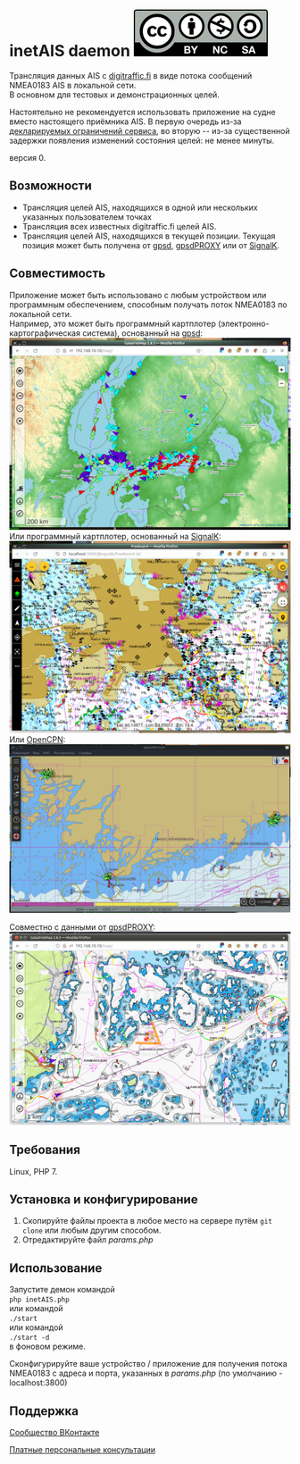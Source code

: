 # inetAIS daemon [![License: CC BY-NC-SA 4.0](screenshots/Cc-by-nc-sa_icon.svg)](https://creativecommons.org/licenses/by-nc-sa/4.0/deed.en)

Трансляция данных AIS с [digitraffic.fi](https://www.digitraffic.fi/en/marine-traffic/ais/) в виде потока сообщений NMEA0183 AIS в локальной сети.  
В основном для тестовых и демонстрационных целей.

Настоятельно не рекомендуется использовать приложение на судне вместо настоящего приёмника AIS. В первую очередь из-за [декларируемых ограничений сервиса](https://www.digitraffic.fi/en/marine-traffic/ais/), во вторую -- из-за существенной задержки появления изменений состояния целей: не менее минуты.

версия 0.

## Возможности
- Трансляция целей AIS, находящихся в одной или нескольких указанных пользователем точках
- Трансляция всех известных digitraffic.fi целей AIS.
- Трансляция целей AIS, находящихся в текущей позиции. Текущая позиция может быть получена от [gpsd](https://gpsd.io/), [gpsdPROXY](https://hub.mos.ru/v.kalachihin/gpsdPROXY) или от [SignalK](https://signalk.org/).

## Совместимость
Приложение может быть использовано с любым устройством или программным обеспечением, способным получать поток NMEA0183 по локальной сети.  
Например, это может быть программный картплотер (электронно-картографическая система), основанный на [gpsd](https://hub.mos.ru/v.kalachihin/GaladrielMap):  
![GaladrielMap](screenshots/s0.jpeg)  
Или программный картплотер, основанный на [SignalK](https://signalk.org/):  
![freeboard](screenshots/s1.jpeg)  
Или [OpenCPN](https://opencpn.org/):  
![OpenCPN](screenshots/s2.jpeg)  

Совместно с данными от [gpsdPROXY](https://hub.mos.ru/v.kalachihin/gpsdPROXY):  
![OpenCPN](screenshots/s3.png)

## Требования
Linux, PHP 7.

## Установка и конфигурирование
1) Скопируйте файлы проекта в любое место на сервере путём `git clone` или любым другим способом.
2) Отредактируйте файл *params.php*

## Использование
Запустите демон командой  
`php inetAIS.php`  
или командой  
`./start`  
или командой  
`./start -d`  
в фоновом режиме.

Сконфигурируйте ваше устройство / приложение для  получения потока NMEA0183 с адреса и порта, указанных в *params.php* (по умолчанию - localhost:3800)

## Поддержка
[Сообщество ВКонтакте](https://vk.com/club212992298)

[Платные персональные консультации](https://kwork.ru/it-support/20093939/galadrielmap-installation-configuration-and-usage-consulting)
